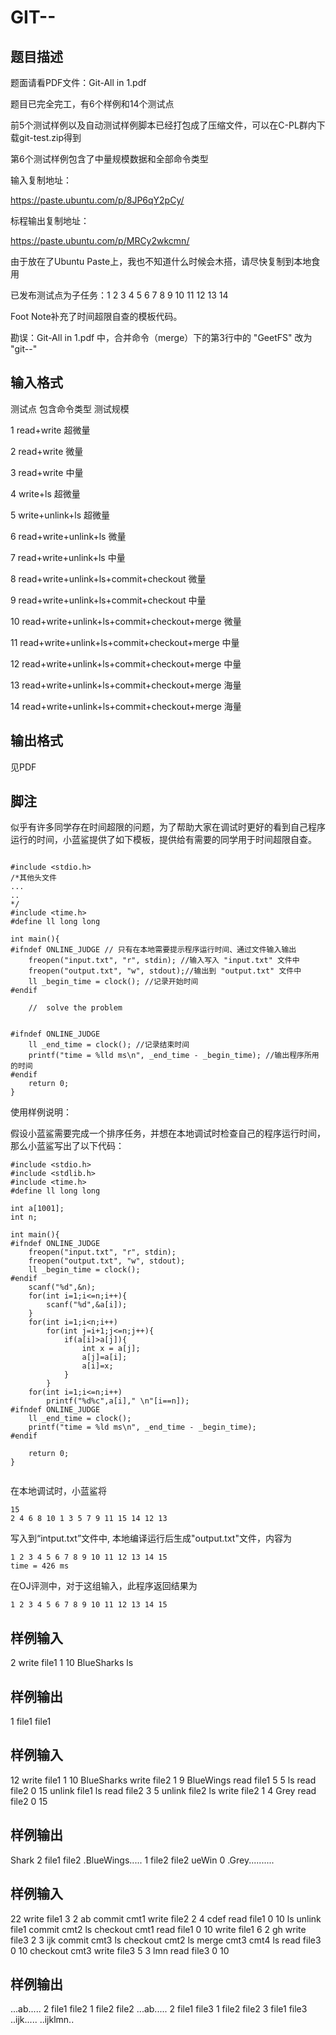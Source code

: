 # GIT--

## 题目描述

题面请看PDF文件：Git-All in 1.pdf

题目已完全完工，有6个样例和14个测试点

前5个测试样例以及自动测试样例脚本已经打包成了压缩文件，可以在C-PL群内下载git-test.zip得到

第6个测试样例包含了中量规模数据和全部命令类型

输入复制地址：

<https://paste.ubuntu.com/p/8JP6qY2pCy/>

标程输出复制地址：

<https://paste.ubuntu.com/p/MRCy2wkcmn/>

由于放在了Ubuntu Paste上，我也不知道什么时候会木搭，请尽快复制到本地食用

已发布测试点为子任务：1 2 3 4 5 6 7 8 9 10 11 12 13 14

Foot Note补充了时间超限自查的模板代码。

勘误：Git-All in 1.pdf 中，合并命令（merge）下的第3行中的 "GeetFS" 改为 "git--"

## 输入格式

测试点 包含命令类型     测试规模

1  read+write      超微量

2  read+write      微量

3  read+write      中量

4  write+ls      超微量

5  write+unlink+ls     超微量

6  read+write+unlink+ls     微量

7  read+write+unlink+ls     中量

8  read+write+unlink+ls+commit+checkout  微量

9
read+write+unlink+ls+commit+checkout  中量

10  read+write+unlink+ls+commit+checkout+merge 微量

11  read+write+unlink+ls+commit+checkout+merge 中量

12  read+write+unlink+ls+commit+checkout+merge 中量

13  read+write+unlink+ls+commit+checkout+merge 海量

14  read+write+unlink+ls+commit+checkout+merge 海量

## 输出格式

见PDF

## 脚注

似乎有许多同学存在时间超限的问题，为了帮助大家在调试时更好的看到自己程序运行的时间，小蓝鲨提供了如下模板，提供给有需要的同学用于时间超限自查。

```

#include <stdio.h>
/*其他头文件
...
..
*/
#include <time.h>
#define ll long long

int main(){
#ifndef ONLINE_JUDGE // 只有在本地需要提示程序运行时间、通过文件输入输出
    freopen("input.txt", "r", stdin); //输入写入 "input.txt" 文件中
    freopen("output.txt", "w", stdout);//输出到 "output.txt" 文件中
    ll _begin_time = clock(); //记录开始时间
#endif
  
    //  solve the problem


#ifndef ONLINE_JUDGE
    ll _end_time = clock(); //记录结束时间
    printf("time = %lld ms\n", _end_time - _begin_time); //输出程序所用的时间
#endif
    return 0;
}
```

使用样例说明：

假设小蓝鲨需要完成一个排序任务，并想在本地调试时检查自己的程序运行时间，那么小蓝鲨写出了以下代码：

```
#include <stdio.h>
#include <stdlib.h>
#include <time.h>
#define ll long long

int a[1001];
int n;

int main(){
#ifndef ONLINE_JUDGE
    freopen("input.txt", "r", stdin);
    freopen("output.txt", "w", stdout);
    ll _begin_time = clock();
#endif
    scanf("%d",&n);
    for(int i=1;i<=n;i++){
        scanf("%d",&a[i]);
    }
    for(int i=1;i<n;i++)
        for(int j=i+1;j<=n;j++){
            if(a[i]>a[j]){
                int x = a[j];
                a[j]=a[i];
                a[i]=x;
            }
        }
    for(int i=1;i<=n;i++)
        printf("%d%c",a[i]," \n"[i==n]);
#ifndef ONLINE_JUDGE
    ll _end_time = clock();
    printf("time = %ld ms\n", _end_time - _begin_time);
#endif

    return 0;
}


```

在本地调试时，小蓝鲨将

```mermaid
15
2 4 6 8 10 1 3 5 7 9 11 15 14 12 13
```

写入到“intput.txt”文件中, 本地编译运行后生成"output.txt"文件，内容为

```mermaid
1 2 3 4 5 6 7 8 9 10 11 12 13 14 15
time = 426 ms

```

在OJ评测中，对于这组输入，此程序返回结果为

`1 2 3 4 5 6 7 8 9 10 11 12 13 14 15`

## 样例输入

2
write file1 1 10
BlueSharks
ls

## 样例输出

1 file1 file1

## 样例输入

12
write file1 1 10
BlueSharks
write file2 1 9
BlueWings
read file1 5 5
ls
read file2 0 15
unlink file1
ls
read file2 3 5
unlink file2
ls
write file2 1 4
Grey
read file2 0 15

## 样例输出

Shark
2 file1 file2
.BlueWings.....
1 file2 file2
ueWin
0
.Grey..........

## 样例输入

22
write file1 3 2
ab
commit cmt1
write file2 2 4
cdef
read file1 0 10
ls
unlink file1
commit cmt2
ls
checkout cmt1
read file1 0 10
write file1 6 2
gh
write file3 2 3
ijk
commit cmt3
ls
checkout cmt2
ls
merge cmt3 cmt4
ls
read file3 0 10
checkout cmt3
write file3 5 3
lmn
read file3 0 10

## 样例输出

...ab.....
2 file1 file2
1 file2 file2
...ab.....
2 file1 file3
1 file2 file2
3 file1 file3
..ijk.....
..ijklmn..
